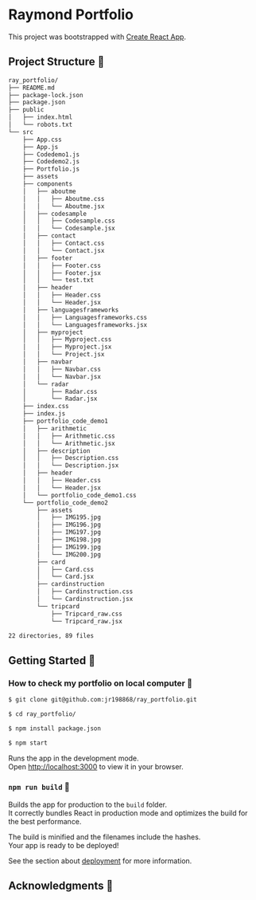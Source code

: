 # Raymond Portfolio

This project was bootstrapped with [Create React App](https://github.com/facebook/create-react-app).



## Project Structure 🚀

```sh
ray_portfolio/
├── README.md
├── package-lock.json
├── package.json
├── public
│   ├── index.html
│   └── robots.txt
└── src
    ├── App.css
    ├── App.js
    ├── Codedemo1.js
    ├── Codedemo2.js
    ├── Portfolio.js
    ├── assets  
    ├── components
    │   ├── aboutme
    │   │   ├── Aboutme.css
    │   │   └── Aboutme.jsx
    │   ├── codesample
    │   │   ├── Codesample.css
    │   │   └── Codesample.jsx
    │   ├── contact
    │   │   ├── Contact.css
    │   │   └── Contact.jsx
    │   ├── footer
    │   │   ├── Footer.css
    │   │   ├── Footer.jsx
    │   │   └── test.txt
    │   ├── header
    │   │   ├── Header.css
    │   │   └── Header.jsx
    │   ├── languagesframeworks
    │   │   ├── Languagesframeworks.css
    │   │   └── Languagesframeworks.jsx
    │   ├── myproject
    │   │   ├── Myproject.css
    │   │   ├── Myproject.jsx
    │   │   └── Project.jsx
    │   ├── navbar
    │   │   ├── Navbar.css
    │   │   └── Navbar.jsx
    │   └── radar
    │       ├── Radar.css
    │       └── Radar.jsx
    ├── index.css
    ├── index.js
    ├── portfolio_code_demo1
    │   ├── arithmetic
    │   │   ├── Arithmetic.css
    │   │   └── Arithmetic.jsx
    │   ├── description
    │   │   ├── Description.css
    │   │   └── Description.jsx
    │   ├── header
    │   │   ├── Header.css
    │   │   └── Header.jsx
    │   └── portfolio_code_demo1.css
    └── portfolio_code_demo2
        ├── assets
        │   ├── IMG195.jpg
        │   ├── IMG196.jpg
        │   ├── IMG197.jpg
        │   ├── IMG198.jpg
        │   ├── IMG199.jpg
        │   └── IMG200.jpg
        ├── card
        │   ├── Card.css
        │   └── Card.jsx
        ├── cardinstruction
        │   ├── Cardinstruction.css
        │   └── Cardinstruction.jsx
        └── tripcard
            ├── Tripcard_raw.css
            └── Tripcard_raw.jsx

22 directories, 89 files
```

## Getting Started 🚀
### How to check my portfolio on local computer 🚀

```sh
$ git clone git@github.com:jr198868/ray_portfolio.git 

$ cd ray_portfolio/

$ npm install package.json

$ npm start
```

Runs the app in the development mode.\
Open [http://localhost:3000](http://localhost:3000) to view it in your browser.




### `npm run build` 🚀

Builds the app for production to the `build` folder.\
It correctly bundles React in production mode and optimizes the build for the best performance.

The build is minified and the filenames include the hashes.\
Your app is ready to be deployed!

See the section about [deployment](https://facebook.github.io/create-react-app/docs/deployment) for more information.


## Acknowledgments 🚀

